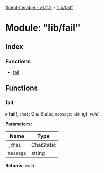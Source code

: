 [fluent-iterable - v1.2.2](../README.md) › ["lib/fail"](_lib_fail_.md)

# Module: "lib/fail"

## Index

### Functions

* [fail](_lib_fail_.md#fail)

## Functions

###  fail

▸ **fail**(`_chai`: ChaiStatic, `message`: string): *void*

**Parameters:**

Name | Type |
------ | ------ |
`_chai` | ChaiStatic |
`message` | string |

**Returns:** *void*
